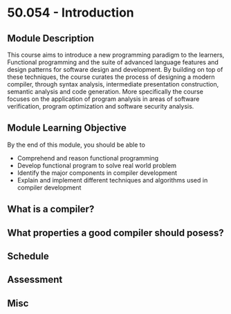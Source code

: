 # 50.054 - Introduction

## Module Description
This course aims to introduce a new programming paradigm to the learners, Functional programming and the suite of advanced language features and design patterns for software design and development. By building on top of these techniques, the course curates the process of designing a modern compiler, through syntax analysis, intermediate presentation construction, semantic analysis and code generation. More specifically the course focuses on the application of program analysis in areas of software verification, program optimization and software security analysis. 


## Module Learning Objective
By the end of this module, you should be able to

* Comprehend and reason functional programming
* Develop functional program to solve real world problem
* Identify the major components in compiler development
* Explain and implement different techniques and algorithms used in compiler development

## What is a compiler?

## What properties a good compiler should posess?

## Schedule

## Assessment

## Misc


